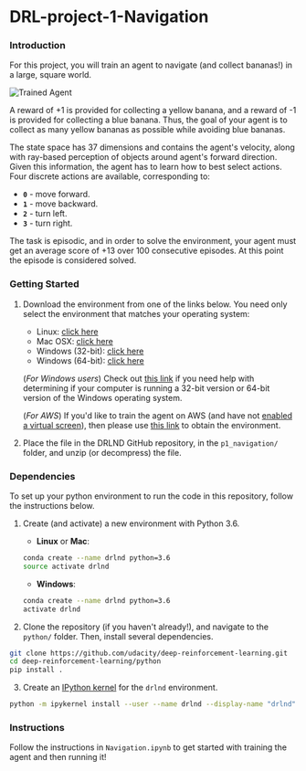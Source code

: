 # DRL-project-1-Navigation


[//]: # (Image References)

[image1]: https://user-images.githubusercontent.com/10624937/42135619-d90f2f28-7d12-11e8-8823-82b970a54d7e.gif "Trained Agent"


### Introduction

For this project, you will train an agent to navigate (and collect bananas!) in a large, square world.  

![Trained Agent][image1]

A reward of +1 is provided for collecting a yellow banana, and a reward of -1 is provided for collecting a blue banana.  Thus, the goal of your agent is to collect as many yellow bananas as possible while avoiding blue bananas.  

The state space has 37 dimensions and contains the agent's velocity, along with ray-based perception of objects around agent's forward direction.  Given this information, the agent has to learn how to best select actions.  Four discrete actions are available, corresponding to:
- **`0`** - move forward.
- **`1`** - move backward.
- **`2`** - turn left.
- **`3`** - turn right.

The task is episodic, and in order to solve the environment, your agent must get an average score of +13 over 100 consecutive episodes. At this point the episode is considered solved.

### Getting Started

1. Download the environment from one of the links below.  You need only select the environment that matches your operating system:
    - Linux: [click here](https://s3-us-west-1.amazonaws.com/udacity-drlnd/P1/Banana/Banana_Linux.zip)
    - Mac OSX: [click here](https://s3-us-west-1.amazonaws.com/udacity-drlnd/P1/Banana/Banana.app.zip)
    - Windows (32-bit): [click here](https://s3-us-west-1.amazonaws.com/udacity-drlnd/P1/Banana/Banana_Windows_x86.zip)
    - Windows (64-bit): [click here](https://s3-us-west-1.amazonaws.com/udacity-drlnd/P1/Banana/Banana_Windows_x86_64.zip)

    (_For Windows users_) Check out [this link](https://support.microsoft.com/en-us/help/827218/how-to-determine-whether-a-computer-is-running-a-32-bit-version-or-64) if you need help with determining if your computer is running a 32-bit version or 64-bit version of the Windows operating system.

    (_For AWS_) If you'd like to train the agent on AWS (and have not [enabled a virtual screen](https://github.com/Unity-Technologies/ml-agents/blob/master/docs/Training-on-Amazon-Web-Service.md)), then please use [this link](https://s3-us-west-1.amazonaws.com/udacity-drlnd/P1/Banana/Banana_Linux_NoVis.zip) to obtain the environment.

2. Place the file in the DRLND GitHub repository, in the `p1_navigation/` folder, and unzip (or decompress) the file.

### Dependencies
To set up your python environment to run the code in this repository, follow the instructions below.

1. Create (and activate) a new environment with Python 3.6.

	- __Linux__ or __Mac__:
	```bash
	conda create --name drlnd python=3.6
	source activate drlnd
	```
	- __Windows__:
	```bash
	conda create --name drlnd python=3.6
	activate drlnd
	```

2. Clone the repository (if you haven't already!), and navigate to the `python/` folder.  Then, install several dependencies.
```bash
git clone https://github.com/udacity/deep-reinforcement-learning.git
cd deep-reinforcement-learning/python
pip install .
```

3. Create an [IPython kernel](http://ipython.readthedocs.io/en/stable/install/kernel_install.html) for the `drlnd` environment.  
```bash
python -m ipykernel install --user --name drlnd --display-name "drlnd"
```

### Instructions

Follow the instructions in `Navigation.ipynb` to get started with training the agent and then running it!  
